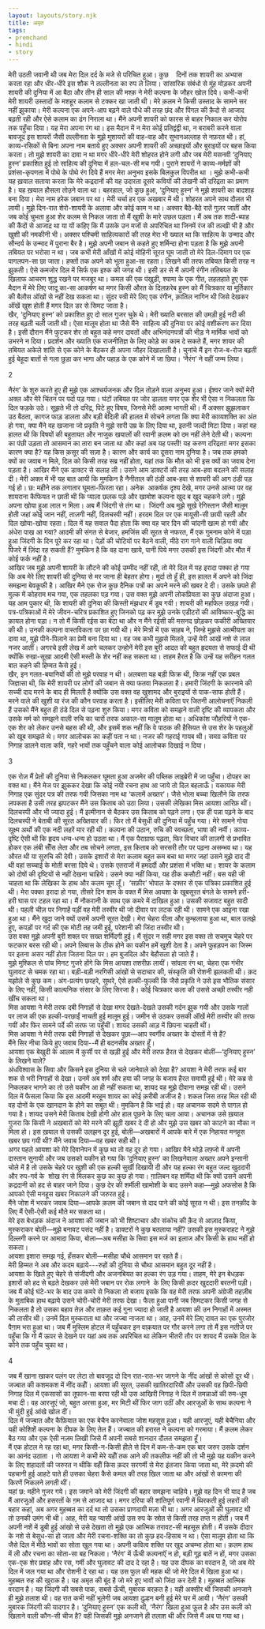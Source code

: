 ```yaml
---  
layout: layouts/story.njk  
title: अमृत  
tags:  
- premchand  
- hindi  
- story  
---  
```

    
मेरी उठती जवानी थी जब मेरा दिल दर्द के मजे से परिचित हुआ। कुछ    दिनों तक शायरी का अभ्यास करता रहा और धीर-धीरे इस शौक ने तल्लीनता का रुप ले लिया। सांसारिक संबंधो से मुंह मोड़कर अपनी शायरी की दुनिया में आ बैठा और तीन ही साल की मश्क़ ने मेरी कल्पना के जौहर खोल दिये। कभी-कभी मेरी शायरी उस्तादों के मशहूर कलाम से टक्कर खा जाती थी। मेरे क़लम ने किसी उस्ताद के सामने सर नहीं झुकाया। मेरी कल्पना एक अपने-आप बढ़ने वाले पौधे की तरह छंद और पिंगल की क़ैदो से आजाद बढ़ती रही और ऐसे कलाम का ढंग निराला था। मैंने अपनी शायरी को फारस से बाहर निकाल कर योरोप तक पहुँचा दिया। यह मेरा अपना रंग था। इस मैदान में न मेरा कोई प्रतिद्वंद्वी था, न बराबरी करने वाला बावजूद इस शायरों जैसी तल्लीनता के मुझे मुशायरों की वाह-वाह और सुभानअल्लाह से नफ़रत थी। हां, काव्य-रसिकों से बिना अपना नाम बताये हुए अक्सर अपनी शायरी की अच्छाइयों और बुराइयों पर बहस किया करता। तो मुझे शायरी का दावा न था मगर धीरे-धीरे मेरी शोहरत होने लगी और जब मेरी मसनवी ‘दुनियाए हुस्न’ प्रकाशित हुई तो साहित्य की दुनिया में हल-चल-सी मच गयी। पुराने शायरों ने काव्य-मर्मज्ञों की प्रशंसा-कृपणता में पोथे के पोथे रंग दिये हैं मगर मेरा अनुभव इसके बिलकुल विपरीत था । मुझे कभी-कभी यह ख़याल सताया करता कि मेरे कद्रदानों की यह उदारता दूसरे कवियों की लेखनी की दरिद्रता का प्रमाण है। यह ख़याल हौसला तोउ़ने वाला था। बहरहाल, जो कुछ हुआ, ‘दुनियाए हुस्न’ ने मुझे शायरी का बादशाह बना दिया। मेरा नाम हरेक ज़बान पर था। मेरी चर्चा हर एक अखबार में थी। शोहरत अपने साथ दौलत भी लायी। मुझे दिन-रात शेरो-शायरी के अलावा और कोई काम न था। अक्सर बैठे-बैठे रातें गुज़र जातीं और जब कोई चुभता हुआ शेर कलम से निकल जाता तो मैं खुशी के मारे उछल पड़ता। मैं अब तक शादी-ब्याह की कैंदों से आजाद़ था या यों कहिए कि मैं उसके उन मजों से अपरिचित था जिनमें रंज की तल्खी भी है और खुशी की नमकीनी भी। अक्सर पश्चिमी साहित्यकारों की तरह मेरा भी ख्याल था कि साहित्य के उन्माद और सौन्दर्य के उन्माद में पुराना बैर है। मुझे अपनी जबान से कहते हुए शर्मिन्दा होना पड़ता है कि मुझे अपनी तबियत पर भरोसा न था। जब कभी मेरी आँखों में कोई मोहिनी सूरत घूम जाती तो मेरे दिल-दिमाग पर एक पागलपन-सा छा जाता। हफ्तों तक अपने को भूला हुआ-सा रहता। लिखने की तरफ तबियत किसी तरह न झुकती। ऐसे कमजोर दिल में सिर्फ एक इश्क की जगह थी। इसी डर से मैं अपनी रंगीन ततिबयत के खिलाफ आचरण शुद्ध रखने पर मजबूर था। कमल की एक पंखुड़ी, श्यामा के एक गीत, लहलहाते हुए एक मैदान में मेरे लिए जादू का-सा आकर्षण था मगर किसी औरत के दिलफ़रेब हुस्न को मैं चित्रकार या मूर्तिकार की बैलौस ऑंखों से नहीं देख सकता था। सुंदर स्त्री मेरे लिए एक रंगीन, क़ातिल नागिन थी जिसे देखकर ऑंखें खुश होती हैं मगर दिल डर से सिमट जाता है।  
खैर, ‘दुनियाए हुस्न’ को प्रकाशित हुए दो साल गुजर चुके थे। मेरी ख्याति बरसात की उमड़ी हुई नदी की तरह बढ़ती चली जाती थी। ऐसा मालूम होता था जैसे मैंने  साहित्य की दुनिया पर कोई वशीकरण कर दिया है। इसी दौरान मैंने फुटकर शेर तो बहुत कहे मगर दावतों और अभिनंदनपत्रों की भीड़ ने मार्मिक भावों को उभरने न दिया। प्रदर्शन और ख्याति एक राजनीतिज्ञ के लिए कोड़े का काम दे सकते हैं, मगर शायर की तबियत अकेले शांति से एक कोने के बैठकर ही अपना जौहर दिखालाती है। चुनांचे मैं इन रोज-ब-रोज बढ़ती हुई बेहूदा बातों से गला छुड़ा कर भागा और पहाड़ के एक कोने में जा छिपा। ‘नैरंग’ ने वहीं जन्म लिया।  


2  


नैरंग’ के शुरु करते हुए ही मुझे एक आश्चर्यजनक और दिल तोड़ने वाला अनुभव हुआ। ईश्वर जाने क्यों मेरी अक्ल और मेरे चिंतन पर पर्दा पड़ गया। घंटों तबियत पर जोर डालता मगर एक शेर भी ऐसा न निकलता कि दिल फड़के उठे। सूझते भी तो दरिद्र, पिटे हुए विषय, जिनसे मेरी आत्मा भागती थी। मैं अक्सर झुझलाकर उठ बैठता, कागज फाड़ डालता और बड़ी बेदिली की हालत में सोचने लगता कि क्या मेरी काव्यशक्ति का अंत हो गया, क्या मैंने वह खजाना जो प्रकृति ने मुझे सारी उम्र के लिए दिया था, इतनी जल्दी मिटा दिया। कहां वह हालत थी कि विषयों की बहुतायत और नाजुक खयालों की रवानी क़लम को दम नहीं लेने देती थी। कल्पना का पंछी उड़ता तो आसमान का तारा बन जाता था और कहां अब यह पस्ती! यह करुण दरिद्रता! मगर इसका कारण क्या है? यह किस क़सूर की सज़ा है। कारण और कार्य का दूसरा नाम दुनिया है। जब तक हमको क्यों का जवाब न मिले, दिल को किसी तरह सब्र नहीं होता, यहां तक कि मौत को भी इस क्यों का जवाब देना पड़ता है। आखिर मैंने एक डाक्टर से सलाह ली। उसने आम डाक्टरों की तरह आब-हवा बदलने की सलाह दी। मेरी अक्ल में भी यह बात आयी कि मुमकिन है नैनीताल की ठंडी आब-हवा से शायरी की आग ठंडी पड़ गई हो। छ: महीने तक लगातार घूमता-फिरता रहा। अनेक  आकर्षक दृश्य देखे, मगर उनसे आत्मा पर वह शायराना कैफियत न छाती थी कि प्याला छलक पड़े और खामोश कल्पना खुद ब खुद चहकने लगे। मुझे अपना खोया हुआ लाल न मिला। अब मैं जिंदगी से तंग था।  जिंदगी अब मुझे सूखे रेगिस्तान जैसी मालूम होती जहां कोई जान नहीं, ताज़गी नहीं, दिलचस्पी नहीं। हरदम दिल पर एक मायूसी-सी छायी रहती और दिल खोया-खोया रहता। दिल में यह सवाल पैदा होता कि क्या वह चार दिन की चांदनी खत्म हो गयी और अंधेरा पाख आ गया? आदमी की संगत से बेजार, हमजिंस की सूरत से नफरत, मैं एक गुमनाम कोने में पड़ा हुआ जिंदगी के दिन पूरे कर रहा था। पेड़ों की चोटियों पर बैठने वाली, मीठे राग गाने वाली चिड़िया क्या पिंजरे में ज़िंदा रह सकती हैं? मुमकिन है कि वह दाना खाये, पानी पिये मगर उसकी इस जिंदगी और मौत में कोई फर्क नहीं है।  
आखिर जब मुझे अपनी शायरी के लौटने की कोई उम्मीद नहीं रही, तो मेरे दिल में यह इरादा पक्का हो गया कि अब मेरे लिए शायरी की दुनिया से मर जाना ही बेहतर होगा। मुर्दा तो हूँ ही, इस हालत में अपने को जिंदा समझना बेवकूफी है। आखिर मैने एक रोज कुछ दैनिक पत्रों का अपने मरने की खबर दे दी। उसके छपते ही मुल्क में कोहराम मच गया, एक तहलका पड़ गया। उस वक्त मुझे अपनी लोकप्रियता का कुछ अंदाजा हुआ। यह आम पुकार थी, कि शायरी की दुनिया की किस्ती मंझधार में डूब गयी। शायरी की महफिल उखड़ गयी। पत्र-पत्रिकाओं में मेरे जीवन-चरित्र प्रकाशित हुए जिनको पढ़ कर मुझे उनके एडीटरों की आविष्कार-बुद्धि का क़ायल होना पड़ा। न तो मैं किसी रईस का बेटा था और न मैंने रईसी की मसनद छोड़कर फकीरी अख्तियार की थी। उनकी कल्पना वास्तविकता पर छा गयी थी। मेरे मित्रों में एक साहब ने, जिन्हे मुझसे आत्मीयता का दावा था, मुझे पीने-पिलाने का प्रेमी बना दिया था। वह जब कभी मुझसे मिलते, उन्हें मेरी आखें नशे से लाल नजर आतीं। अगरचे इसी लेख में आगे चलकर उन्होनें मेरी इस बुरी आदत की बहुत हृदयता से सफाई दी थी क्योंकि रुखा-सूखा आदमी ऐसी मस्ती के शेर नहीं कह सकता था। ताहम हैरत है कि उन्हें यह सरीहन गलत बात कहने की हिम्मत कैसे हुई।  
खैर, इन गलत-बयानियों की तो मुझे परवाह न थी। अलबत्ता यह बड़ी फिक्र थी, फिक्र नहीं एक प्रबल जिज्ञासा थी, कि मेरी शायरी पर लोगों की जबान से क्या फतवा निकलता है। हमारी जिंदगी के कारनामे की सच्ची दाद मरने के बाद ही मिलती है क्योंकि उस वक्त वह खुशामद और बुराइयों से पाक-साफ होती हैं। मरने वाले की खुशी या रंज की कौन परवाह करता है। इसीलिए मेरी कविता पर जितनी आलोचनाऍं निकली हैं उसको मैंने बहुत ही ठंडे दिल से पढ़ना शुरु किया। मगर कविता को समझने वाली दृष्टि की व्यापकता और उसके मर्म को समझने वाली रुचि का चारों तरफ अकाल-सा मालूम होता था। अधिकांश जौहरियों ने एक-एक शेर को लेकर उनसे बहस की थी, और इसमें शक नहीं कि वे पाठक की हैसियत से उस शेर के पहलुओं को खूब समझते थे। मगर आलोचक का कहीं पता न था। नजर की गहराई गायब थी। समग्र कविता पर निगाह डालने वाला कवि, गहरे भावों तक पहुँचने वाला कोई आलोचक दिखाई न दिया।  


3  


एक रोज़ मैं प्रेतों की दुनिया से निकलकर घूमता हुआ अजमेर की पब्लिक लाइब्रेरी में जा पहुँचा। दोपहर का वक्त था। मैंने मेज पर झुककर देखा कि कोई नयी रचना हाथ आ जाये तो दिल बहलाऊँ। यकायक मेरी निगाह एक सुंदर पत्र की तरफ गयी जिसका नाम था ‘कलामें अख्तर’। जैसे भोला बच्चा खिलौने कि तरफ लपकता है उसी तरह झपटकर मैंने उस किताब को उठा लिया। उसकी लेखिका मिस आयशा आरिफ़ थीं। दिलचस्पी और भी ज्यादा हुई। मैं इत्मीनान से बैठकर उस किताब को पढ़ने लगा। एक ही पन्ना पढ़ने के बाद दिलचस्पी ने बेताबी की सूरत अख्तियार की। फिर तो मैं बेसुधी की दुनिया में पहुँच गया। मेरे सामने गोया सूक्ष्म अर्थो की एक नदी लहरें मार रही थी। कल्पना की उठान, रुचि की स्वच्छता, भाषा की नर्मी। काव्य-दृष्टि ऐसी थी कि हृदय धन्य-धन्य हो उठता था। मैं एक पैराग्राफ पढ़ता, फिर विचार की ताज़गी से प्रभावित होकर एक लंबी सॉँस लेता और तब सोचने लगता, इस किताब को सरसरी तौर पर पढ़ना असम्भव था। यह औरत थी या सुरुचि की देवी। उसके इशारों से मेरा कलाम बहुत कम बचा था मगर जहां उसने मुझे दाद दी थी वहां सच्चाई के मोती बरसा दिये थे। उसके एतराजों में हमदर्दी और प्रशंसा में भक्ति था। शायर के कलाम को दोषों की दृष्टियों से नहीं देखना चाहिये। उसने क्या नहीं किया, यह ठीक कसौटी नहीं। बस यही जी चाहता था कि लेखिका के हाथ और कलम चूम लूँ।  ‘सफ़ीर’ भोपाल के दफ्तर से एक पत्रिका प्रकाशित हुई थी। मेरा पक्का इरादा हो गया, तीसरे दिन शाम के वक्त मैं मिस आयशा के खूबसूरत बंगले के सामने हरी-हरी घास पर टहल रहा था। मैं नौकरानी के साथ एक कमरे में दाखिल हुआ। उसकी सजावट बहुत सादी थी। पहली चीज़ पर निगाहें पड़ीं वह मेरी तस्वीर थी जो दीवार पर लटक रही थी। सामने एक आइना रखा हुआ था। मैंने खुदा जाने क्यों उसमें अपनी सूरत देखी। मेरा चेहरा पीला और कुम्हलाया हुआ था, बाल उलझे हुए, कपड़ों पर गर्द की एक मोटी तह जमी हुई, परेशानी की जिंदा तस्वीर थी।  
उस वक्त मुझे अपनी बुरी शक्ल पर सख्त शर्मिंदगी हुई। मैं सुंदर न सही मगर इस वक्त तो सचमुच चेहरे पर फटकार बरस रही थी। अपने लिबास के ठीक होने का यकीन हमें खुशी देता है। अपने फुहड़पन का जिस्म पर इतना असर नहीं होता जितना दिल पर। हम बुजदिल और बेहौसला हो जाते हैं।  
मुझे मुश्किल से पांच मिनट गुजरे होंगे कि मिस आयशा तशरीफ़ लायीं। सांवला रंग था, चेहरा एक गंभीर घुलावट से चमक रहा था। बड़ी-बड़ी नरगिसी आंखों से सदाचार की, संस्कृति की रोशनी झलकती थी। क़द मझोले से कुछ कम। अंग-प्रत्यंग छरहरे, सुथरे, ऐसे हल्की-फुल्की कि जैसे प्रकृति ने उसे इस भौतिक संसार के लिए नहीं, किसी काल्पनिक संसार के लिए सिरजा है। कोई चित्रकार कला की उससे अच्छी तस्वीर नही खींच सकता था।  
मिस आयशा ने मेरी तरफ दबी निगाहों से देखा मगर देखते-देखते उसकी गर्दन झुक गयी और उसके गालों पर लाज की एक हल्की-परछाईं नाचती हुई मालूम हुई। जमीन से उठकर उसकी ऑंखें मेरी तस्वीर की तरफ गयीं और फिर सामने पर्दे की तरफ जा पहुँचीं। शायद उसकी आड़ में छिपना चाहती थीं।  
मिस आयशा ने मेरी तरफ दबी निगाहों से देखकर पूछा—आप स्वर्गीय अख्तर के दोस्तों में से हैं?  
मैंने सिर नीचा किये हुए जवाब दिया--मैं ही बदनसीब अख्तर हूँ।  
आयशा एक बेखुदी के आलम में कुर्सी पर से खड़ी हुई और मेरी तरफ हैरत से देखकर बोलीं—‘दुनियाए हुस्न’ के लिखने वाले?  
अंधविश्वास के सिवा और किसने इस दुनिया से चले जानेवाले को देखा है? आयशा ने मेरी तरफ कई बार शक से भरी निगाहों से देखा। उनमें अब शर्म और हया की जगह के बजाय हैरत समायी हुई थी। मेरे कब्र से निकलकर भागने का तो उसे यकीन आ ही नहीं सकता था, शायद वह मुझे दीवाना समझ रही थी। उसने दिल में फैसला किया कि इस आदमी मरहूम शायर का कोई क़रीबी अजीज है। शकल जिस तरह मिल रही थी वह दोनों के एक खानदान के होने का सबूत थी। मुमकिन है कि भाई हो। वह अचानक सदमे से पागल हो गया है। शायद उसने मेरी किताब देखी होगी ओर हाल पूछने के लिए चला आया। अचानक उसे ख़याल गुजरा कि किसी ने अखबारों को मेरे मरने की झूठी खबर दे दी हो और मुझे उस खबर को काटने का मौका न मिला हो। इस ख़याल से उसकी उलझन दूर हुई, बोली—अखबारों में आपके बारे में एक निहायत मनहूस खबर छप गयी थी? मैंने जवाब दिया—वह खबर सही थी।  
अगर पहले आयशा को मेरे दिवानेपन में कुछ था तो वह दूर हो गया। आखिर मैने थोड़े लफ़्जो में अपनी दास्तान सुनायी और जब उसको यकीन हो गया कि ‘दुनियाए हुस्न’ का लिखनेवाला अख्तर अपने इन्सानी चोले में है तो उसके चेहरे पर खुशी की एक हल्की सुर्खी दिखायी दी और यह हल्का रंग बहुत जल्द खुददारी और रुप-गर्व के  शोख रंग से मिलकर कुछ का कुछ हो गया। ग़ालिबन वह शर्मिंदा थी कि क्यों उसने अपनी क़द्रदानी को हद से बाहर जाने दिया। कुछ देर की शर्मीली खामोशी के बाद उसने कहा—मुझे अफसोस है कि आपको ऐसी मनहूस खबर निकालने की जरुरत हुई।  
मैंने जोश में भरकर जवाब दिया—आपके क़लम की जबान से दाद पाने की कोई सूरत न थी। इस तनक़ीद के लिए मैं ऐसी-ऐसी कई मौते मर सकता था।  
मेरे इस बेधड़क अंदाज ने आयशा की जबान को भी शिष्टाचार और संकोच की क़ैद से आज़ाद किया, मुस्कराकर बोली—मुझे बनावट पसंद नहीं है। डाक्टरों ने कुछ बतलाया नहीं? उसकी इस मुस्कराहट ने मुझे दिल्लगी करने पर आमादा किया, बोला—अब मसीहा के सिवा इस मर्ज का इलाज और किसी के हाथ नहीं हो सकता।  
आयशा इशारा समझ गई, हँसकर बोली—मसीहा चौथे आसमान पर रहते हैं।  
मेरी हिम्मत ने अब और कदम बढ़ाये---रुहों की दुनिया से चौथा आसमान बहुत दूर नहीं है।  
आयशा के खिले हुए चेहरे से संजीदगी और अजनबियत का हल्का रंग उड़ गया। ताहम, मेरे इन बेधड़क इशारों को हद से बढ़ते देखकर उसे मेरी जबान पर रोक लगाने  के लिए किसी क़दर खुददारी बरतनी पड़ी। जब मैं कोई घंटे-भर के बाद उस कमरे से निकला तो बजाय इसके कि वह मेरी तरफ अपनी अंग्रेजी तहज़ीब के मुताबिक हाथ बढ़ाये उसने चोरी-चोरी मेरी तरफ देखा। फैला हुआ पानी जब सिमटकर किसी जगह से निकलता है तो उसका बहाव तेज़ और ताक़त कई गुना ज्यादा हो जाती है आयशा की उन निगाहों में अस्मत की तासीर थी। उनमें दिल मुस्कराता था और जज्बा नाजता था। आह, उनमें मेरे लिए दावत का एक पुरजोर पैग़ाम भरा हुआ था। जब मैं मुस्लिम होटल में पहुँचकर इन वाक़यात पर गौर करने लगा तो मैं इस नतीजे पर पहुँचा कि गो मैं ऊपर से देखने पर यहां अब तक अपरिचित था लेकिन भीतरी तौर पर शायद मैं उसके दिल के कोने तक पहुँच चुका था।  


4  


जब मैं खाना खाकर पलंग पर लेटा तो बावजूद दो दिन रात-रात-भर जागने के नींद आंखों से कोसों दूर थी। जज्बात की कशमकश में नींद कहॉँ। आयशा की सूरत, उसकी खातिरदारियॉँ और उसकी वह छिपी-छिपी निगाह दिल में एकसासों का तूफान-सा बरपा रही थी उस आखिरी निगाह ने दिल में तमन्नाओं की रुम-धूम मचा दी। वह आरजुएं जो, बहुत अरसा हुआ, मर मिटी थीं फिर जाग उठीं और आरजुओं के साथ कल्पना ने भी मुंदी हुई आंखे खोल दीं।  
दिल में जज्ब़ात और कैफ़ियात का एक बेचैन करनेवाला जोश महसूस हुआ। यही आरजुएं, यही बेचैनिया और यही कोशिशें कल्पना के दीपक के लिए तेल हैं। जज्बात की हरारत ने कल्पना को गरमाया। मैं क़लम लेकर बैठ गया और एक ऐसी नज़म लिखी जिसे मैं अपनी सबसे शानदार दौलत समझता हूँ।  
मैं एक होटल मे रह रहा था, मगर किसी-न-किसी हीले से दिन में कम-से-कम एक बार जरुर उसके दर्शन का आनंद उठाता । गो आयशा ने कभी मेरे यहॉँ तक आने की तकलीफ नहीं की तो भी मुझे यह यकीन करने के लिए शहादतों की जरुरत न थीकि वहॉँ किस क़दर सरगर्मी से मेरा इंतजार किया जाता था, मेरे क़दमो की पहचानी हुई आहटे पाते ही उसका चेहरा कैसे कमल की तरह खिल जाता था और आंखों से कामना की किरणें निकलने लगती थीं।  
यहां छ: महीने गुजर गये। इस जमाने को मेरी जिंदगी की बहार समझना चाहिये। मुझे वह दिन भी याद है जब मैं आरजुओं और हसरतों के ग़म से आजाद था। मगर दरिया की शांतिपूर्ण रवानी में थिरकती हुई लहरों की बहार कहां, अब अगर मुहब्बत का दर्द था तो उसका प्राणदायी मज़ा भी था। अगर आरजुओं की घुलावट थी तो उनकी उमंग भी थी। आह, मेरी यह प्यासी आंखें उस रुप के स्रोत से किसी तरह तप्त न होंती। जब मैं अपनी नशें में डूबी हुई आंखो से उसे देखता तो मुझे एक आत्मिक तरावट-सी महसूस होती। मैं उसके दीदार के नशे से बेसुध-सा हो जाता और मेरी रचना-शक्ति का तो कुछ हद-हिसाब न था। ऐसा मालूम होता था कि जैसे दिल में मीठे भावों का सोता खुल गया था। अपनी कवित्व शक्ति पर खुद अचम्भा होता था। क़लम हाथ में ली और रचना का सोता-सा बह निकला। ‘नैरंग’ में ऊँची कल्पनाऍं न हो, बड़ी गूढ़ बातें न हों, मगर उसका एक-एक शेर प्रवाह और रस, गर्मी और घुलावट की दाद दे रहा है। यह उस दीपक का वरदान है, जो अब मेरे दिल में जल गया था और रोशनी दे रहा था। यह उस फुल की महक थी जो मेरे दिल में खिला हुआ था। मुहब्बत रुह की खुराक है। यह अमृत की बूंद है जो मरे हुए भावों को जिंदा कर देती है। मुहब्बत आत्मिक वरदान है। यह जिंदगी की सबसे पाक, सबसे ऊँची, मुबारक बरक़त है। यही अक्सीर थी जिसकी अनजाने ही मुझे तलाश थी। वह रात कभी नहीं भूलेगी जब आयशा दुल्हन बनी हुई मेरे घर में आयी। ‘नैरंग’ उसकी मुबारक जिंदगी की यादगार है। ‘दुनियाए हुस्न’ एक कली थी, ‘नैरंग’ खिला हुआ फूल है और उस कली को खिलाने वाली कौन-सी चीज है? वही जिसकी मुझे अनजाने ही तलाश थी और जिसे मैं अब पा गया था।  


    